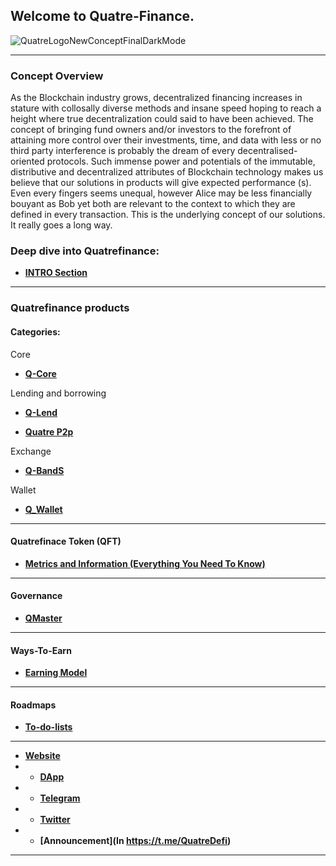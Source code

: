 ## Welcome to Quatre-Finance.

![QuatreLogoNewConceptFinalDarkMode](https://user-images.githubusercontent.com/87430168/138262952-b13aef3e-365a-4690-81d7-ded3458aa706.png)

---------------------------------------------

### Concept Overview

As the Blockchain industry grows, decentralized financing increases in stature with collosally diverse methods and insane speed hoping to reach a height where true decentralization could said to have been achieved. The concept of bringing fund owners and/or investors to the forefront of attaining more control over their investments, time, and data with less or no third party interference is probably the dream of every decentralised-oriented protocols. Such immense power and potentials of the immutable, distributive and decentralized attributes of Blockchain technology makes us believe that our solutions in products will give expected performance (s). Even every fingers seems unequal, however Alice may be less financially bouyant as Bob yet both are relevant to the context to which they are defined in every transaction. This is the underlying concept of our solutions. It really goes a long way. 

### Deep dive into Quatrefinance:

- **[INTRO Section](https://github.com/Quatre-Finance/Q-paper/blob/main/INTRO.md#what-is-quatre-finance)**

-----------------

### Quatrefinance products

#### Categories: 

Core
- **[Q-Core](https://github.com/Quatre-Finance/Q-paper/blob/main/q_core/Q_core.md#)**

Lending and borrowing

- **[Q-Lend](https://github.com/Quatre-Finance/Q-paper/blob/main/q_lend/QLend.md#quatre-landb-q-landb)**

- **[Quatre P2p](https://github.com/Quatre-Finance/Q-paper/blob/main/q_p2p/Q_p2p.md#quatre-p2p-q-native)**

Exchange

- **[Q-BandS](https://github.com/Quatre-Finance/Q-paper/blob/main/q_bands/Q_bands.md#quatre-buy-and-sell-q-bands)**

Wallet
- **[Q_Wallet](https://github.com/Quatre-Finance/Q-paper/blob/main/q_wallet/Q_Wallet.md#quatre-wallet-q-wallet)**

------------------------------

#### Quatrefinace Token (QFT)
- **[Metrics and Information (Everything You Need To Know)](https://github.com/Quatre-Finance/Q-paper/blob/main/q_farm/Farm.md#the-farmer)**

-----------------

#### Governance

- **[QMaster](https://github.com/Quatre-Finance/Q-paper/blob/main/quatre_gov/Q_Master.md#quatre-governance)**

------------------

#### Ways-To-Earn
- **[Earning Model](https://github.com/Quatre-Finance/Q-paper/blob/main/wayToEarn.md#ways-to-earn-with-quatre-finance)**

-----------------

#### Roadmaps

- **[To-do-lists](https://github.com/Quatre-Finance/Q-paper/tree/main/roadmaps#roadmaps)**



--------------------
- **[Website](https://quatre.finance)**
- - **[DApp](https://app.quatre.finance)**
- - **[Telegram](https://t.me/quatrefinance)**
- - **[Twitter](https://twitter.com/Quatrefinance)**
- - **[Announcement](In https://t.me/QuatreDefi)**
--------------------------------------

<!-- ### HOW TO CONTRIBUTE TO THIS DOCUMENT

Available shortly! -->
